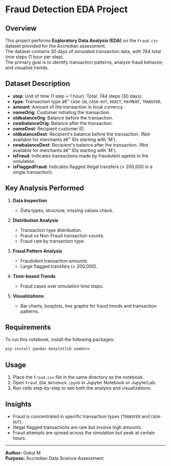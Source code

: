 
# Fraud Detection EDA Project

## Overview
This project performs **Exploratory Data Analysis (EDA)** on the `Fraud.csv` dataset provided for the Accredian assessment.  
The dataset contains 30 days of simulated transaction data, with 744 total time steps (1 hour per step).  
The primary goal is to identify transaction patterns, analyze fraud behavior, and visualize trends.

## Dataset Description

- **step**: Unit of time (1 step = 1 hour). Total: 744 steps (30 days).
- **type**: Transaction type â€” `CASH-IN`, `CASH-OUT`, `DEBIT`, `PAYMENT`, `TRANSFER`.
- **amount**: Amount of the transaction in local currency.
- **nameOrig**: Customer initiating the transaction.
- **oldbalanceOrg**: Balance before the transaction.
- **newbalanceOrig**: Balance after the transaction.
- **nameDest**: Recipient customer ID.
- **oldbalanceDest**: Recipient's balance before the transaction. (Not available for merchants â€” IDs starting with 'M').
- **newbalanceDest**: Recipient's balance after the transaction. (Not available for merchants â€” IDs starting with 'M').
- **isFraud**: Indicates transactions made by fraudulent agents in the simulation.
- **isFlaggedFraud**: Indicates flagged illegal transfers (> 200,000 in a single transaction).

## Key Analysis Performed
1. **Data Inspection**  
   - Data types, structure, missing values check.

2. **Distribution Analysis**  
   - Transaction type distribution.
   - Fraud vs Non-Fraud transaction counts.
   - Fraud rate by transaction type.

3. **Fraud Pattern Analysis**  
   - Fraudulent transaction amounts.
   - Large flagged transfers (> 200,000).

4. **Time-based Trends**  
   - Fraud cases over simulation time steps.

5. **Visualizations**  
   - Bar charts, boxplots, line graphs for fraud trends and transaction patterns.

## Requirements
To run this notebook, install the following packages:
```bash
pip install pandas matplotlib seaborn
```

## Usage
1. Place the `Fraud.csv` file in the same directory as the notebook.
2. Open `Fraud_EDA_Notebook.ipynb` in Jupyter Notebook or JupyterLab.
3. Run cells step-by-step to see both the analysis and visualizations.

## Insights
- Fraud is concentrated in specific transaction types (`TRANSFER` and `CASH-OUT`).
- Illegal flagged transactions are rare but involve high amounts.
- Fraud attempts are spread across the simulation but peak at certain hours.

---
**Author:** Gokul M  
**Purpose:** Accredian Data Science Assessment
